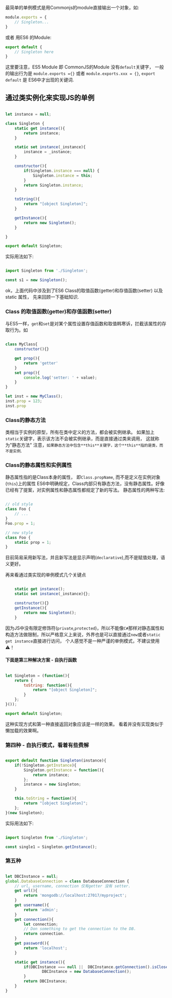 
最简单的单例模式是用Commonjs的module直接输出一个对象，如:
``` javascript
module.exports = {
    // Singleton...
}
```
或者 用ES6 的Module: 

```javascript
export default {
    // Singleton here
}
```

这里要注意，ES5 Module 即 CommonJS的Module 没有`default`关键字， 一般的输出行为是 `module.exports ={}` 或者 `module.exports.xxx = {}`, `export default` 是 ES6中才出现的关键词.


## 通过类实例化来实现JS的单例

```javascript

let instance = null;

class Singleton {
    static get instance(){
        return instance;
    }

    static set instance(_instance){
        instance = _instance;
    }

    constructor(){
        if(Singleton.instance === null) {
            Singleton.instance = this;
        }
        return Singleton.instance;
    }

    toString(){
        return "[object Singleton]";
    }

    getInstance(){
        return new Singleton();
    }

}

export default Singleton;

```
实际用法如下:
```javascript

import Singleton from './Singleton';

const s1 = new Singleton();

```
ok，上面代码中涉及到了ES6 Class的取值函数(getter)和存值函数(setter) 以及static 属性， 先来回顾一下基础知识.

### Class 的取值函数(getter)和存值函数(setter)
与ES5一样，`get`和`set`是对某个属性设置存值函数和取值韩寒诉，拦截该属性的存取行为。如
```javascript

class MyClass{
    constructor(){}

    get prop(){
        return 'getter'
    }
    set prop(){
        console.log('setter: ' + value);
    }
}

let inst = new MyClass();
inst.prop = 123;
inst.prop

```

### Class的静态方法
类相当于实例的原型，所有在类中定义的方法，都会被实例继承。 如果加上`static`关键字，表示该方法不会被实例继承，而是直接通过类来调用， 这就称为"静态方法"
注意，`如果静态方法中包含**this**关键字，这个**this**指的是类，而不是实例`.

### Class的静态属性和实例属性
静态属性指的是Class本身的属性， 即`Class.propName`, 而不是定义在实例对象(`this`)上的属性
ES6中明确规定，Class内部只有静态方法，没有静态属性。好像已经有了提案，对实例属性和静态属性都规定了新的写法。
静态属性的两种写法:
```javascript

// old style
class Foo {
    // ...
}
Foo.prop = 1;

// new style
class Foo {
    static prop = 1;
}

```
目前简易采用新写法，并且新写法是显示声明(`declarative`),而不是赋值处理，语义更好。

再来看通过类实现的单例模式几个关键点
```javascript

    static get instance();
    static set instance(_instance){};

    constructor(){}
    getInstance(){
        return new Singleton();
    }

```

 因为JS中没有限定修饰符(`private`,`protected`)，所以不能像`C#`那样对静态属性和构造方法做限制，所以严格意义上来说，外界也是可以直接通过`new`或者`static get instance`直接进行访问， 个人感觉不是一种严谨的单例模式，不建议使用⚠️！


#### 下面是第三种解决方案 - 自执行函数
```javascript

let Singleton = (function(){
    return {
        toString: function(){
            return "[object Singleton]";
        }
    };
}());

export default Singleton;

```

这种实现方式和第一种直接返回对象应该是一样的效果。 看着并没有实现类似于懒加载的效果啊。

### 第四种 - 自执行模式，看着有些费解
```javascript

export default function Singleton(instance){
    if(!Singleton.getInstance){
        Singleton.getInstance = function(){
            return instance;
        };
        instance = new Singleton;
    }

    this.toString = function(){
        return "[object Singleton]";
    };
}(new Singleton);

```
实际用法如下:
```javascript

import Singleton from './Singleton';

const single1 = Singleton.getInstance();

```


### 第五种
```javascript

let DBCInstance = null;
global.DatabaseConnection = class DatabaseConnection {
    // url, username, connection 仅有getter 没有 setter.
    get url(){
        return 'mongodb://localhost:27017/myproject';
    }
    get username(){
        return 'admin';
    }
    get connection(){
        let connection;
        // Don something to get the connection to the DB.
        return connection.
    }
    get password(){
        return 'localhost';
    }

    static get instance(){
        if(DBCInstance === null ||  DBCInstance.getConnection().isClosed()) {
                DBCInstance = new DatabaseConnection();
        }
        return DBCInstance;
    }
}

```